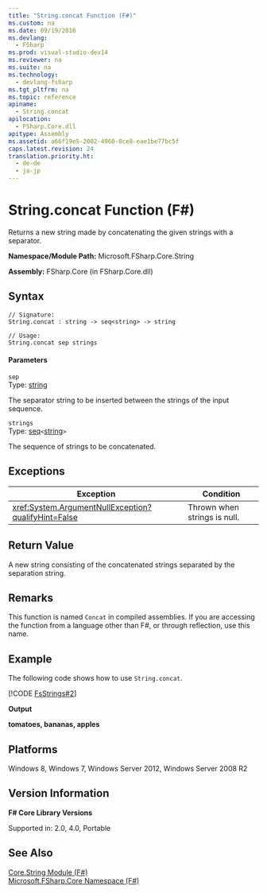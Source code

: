 ```yaml
---
title: "String.concat Function (F#)"
ms.custom: na
ms.date: 09/19/2016
ms.devlang: 
  - FSharp
ms.prod: visual-studio-dev14
ms.reviewer: na
ms.suite: na
ms.technology: 
  - devlang-fsharp
ms.tgt_pltfrm: na
ms.topic: reference
apiname: 
  - String.concat
apilocation: 
  - FSharp.Core.dll
apitype: Assembly
ms.assetid: a66f19e5-2002-4960-8ce8-eae1be77bc5f
caps.latest.revision: 24
translation.priority.ht: 
  - de-de
  - ja-jp
---
```

# String.concat Function (F#)
Returns a new string made by concatenating the given strings with a separator.  
  
 **Namespace/Module Path:** Microsoft.FSharp.Core.String  
  
 **Assembly:** FSharp.Core (in FSharp.Core.dll)  
  
## Syntax  
  
```  
// Signature:  
String.concat : string -> seq<string> -> string  
  
// Usage:  
String.concat sep strings  
```  
  
#### Parameters  
 `sep`  
 Type: [string](../vs140/Core.string-Type-Abbreviation--F#-.md)  
  
 The separator string to be inserted between the strings of the input sequence.  
  
 `strings`  
 Type: [seq](../vs140/Collections.seq--T--Type-Abbreviation--F#-.md)`<`[string](../vs140/Core.string-Type-Abbreviation--F#-.md)`>`  
  
 The sequence of strings to be concatenated.  
  
## Exceptions  
  
|Exception|Condition|  
|---------------|---------------|  
|<xref:System.ArgumentNullException?qualifyHint=False>|Thrown when strings is null.|  
  
## Return Value  
 A new string consisting of the concatenated strings separated by the separation string.  
  
## Remarks  
 This function is named `Concat` in compiled assemblies. If you are accessing the function from a language other than F#, or through reflection, use this name.  
  
## Example  
 The following code shows how to use `String.concat`.  
  
 [!CODE [FsStrings#2](../CodeSnippet/VS_Snippets_Fsharp/fsstrings#2)]  
  
 **Output**  
  
 **tomatoes, bananas, apples**   
## Platforms  
 Windows 8, Windows 7, Windows Server 2012, Windows Server 2008 R2  
  
## Version Information  
 **F# Core Library Versions**  
  
 Supported in: 2.0, 4.0, Portable  
  
## See Also  
 [Core.String Module (F#)](../Topic/Core.String%20Module%20\(F%23\).md)   
 [Microsoft.FSharp.Core Namespace (F#)](../Topic/Microsoft.FSharp.Core%20Namespace%20\(F%23\).md)